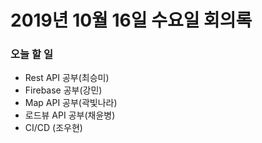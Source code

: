 # 2019년 10월 16일 수요일 회의록

### 오늘 할 일

- Rest API 공부(최승미)
- Firebase 공부(강민)
- Map API 공부(곽빛나라)
- 로드뷰 API 공부(채윤병)
- CI/CD (조우현)

